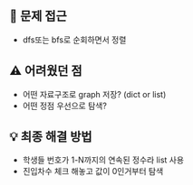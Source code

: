 ## 🧠 문제 접근
- dfs또는 bfs로 순회하면서 정렬

## ⚠️ 어려웠던 점 
- 어떤 자료구조로 graph 저장? (dict or list)
- 어떤 정점 우선으로 탐색?

## 💡 최종 해결 방법
- 학생들 번호가 1-N까지의 연속된 정수라 list 사용
- 진입차수 체크 해놓고 값이 0인거부터 탐색
